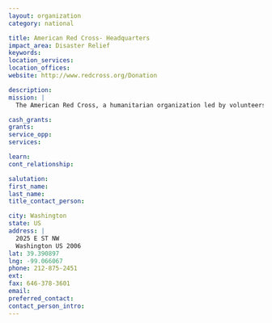 ```yaml
---
layout: organization
category: national

title: American Red Cross- Headquarters
impact_area: Disaster Relief
keywords: 
location_services: 
location_offices: 
website: http://www.redcross.org/Donation

description: 
mission: |
  The American Red Cross, a humanitarian organization led by volunteers and people, guided by its Congressional Charter and the Fundamental Principles of the International Red Cross Movement, will provide relief to victims of disasters and help people prevent, prepare for, and respond to emergencies.

cash_grants: 
grants: 
service_opp: 
services: 

learn: 
cont_relationship: 

salutation: 
first_name: 
last_name: 
title_contact_person: 

city: Washington
state: US
address: |
  2025 E ST NW  
  Washington US 2006
lat: 39.390897
lng: -99.066067
phone: 212-875-2451
ext: 
fax: 646-378-3601
email: 
preferred_contact: 
contact_person_intro: 
---
```

